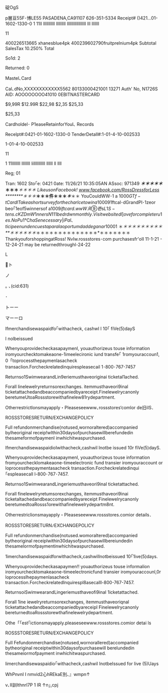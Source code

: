 碇OgS

p層亘55F･博LE55
PASADENA,CA91107
626-351-5334
Receipt# ()421…01-1602-1330-0
1 11ll lllllllllll lllllllll llllllllllllllllll lll lllllll

11

400226513665 xhanesblue4pk
400239602790fruitprelnium4pk
Subtotal
SalesTax 10.250%
Total

So1d: 2

Returned: 0

Mastel､Card

Cal､dNo,XXXXXXXXXXXX5562<T>
80133000421001 13271
Auth' No, N1726S
AID: AOOOOOOOO41010
0EBITNASTERCARD

$9,99R
$12.99R
$22,98
$2,35
$25,33

$25,33

Cardholdel･
P1easeRetainforYoul､ Records

Recelpt#:0421-01-1602-1330-0
TenderDetall#:1-01-4-10-002533

1-01-4-10-002533

11

1 11llllllll llllllll lilllllllllll llllll ll llll

Reg; 01

Tran: 1602
Sto｢e: 0421
0ate: 11/26/21 10:35:05AN
ASsoc: 971349
************＊*＊*＊***＊＊*＊****＊＊***＊**＊**＊*＊
LikeusonFacebook!
www.facebook.com/RossDressforLess
********＊＊*＊***＊******＊**＊件＊＊＊*****＊***＊＊
YouCouldWW･1 a
$1000GTf-tCardl
Takeashortsurveyforthecharlceto
wina$100091ftcal･dGrandPI･1zeor
beo｢1eof5winnersof a$1009ift card.
wwW.R⑨壱sL1S-tens.cKZDm
W1nnersN111 bedrdwnmonthly.
Visitwebsitedl]oveforcompleteru1es.
NoPu1℃haSenecessary|
iPal､ticipeenundencuestapara la
oportumdaddeganar$10001
＊*＊＊＊＊＊＊＊＊＊**＊＊＊＊＊＊*＊＊＊＊＊＊＊＊＊＊＊＊＊＊*＊＊＊＊＊＊＊
ThankyouforshoppingatRoss!
NvIw.rossstores･com
purchasesfr'oII 11-1-21 - 12-24-21 may
be returnedthroughl-24-22

L

ト

ノ

｡ ､(cid:631)

･

トーー

マーーロ

lfmerchandisewaspaidfo｢withacheck, cashwI I
10｢ fiVe(5)dayS

I nolbeissued

Whenyouprovidecheckasapaymenl, youauthorizeus touse
information iromyourchecktomakeaone-1imeelecironic iund
transfe｢ 1romyouraccoun1, 0「toprocessthepaymenlasacheck
transaclion.Forcheckrelatedinquirespleasecail 1･800･767-7457

Returnso1SwimwearandLin9eriemusthaveoriginai ticketal1ached.

Forall linelewelryreturnsorexchanges. itemmusthaveori9inal
ticketattachedandbeaccompaniedbyareceipt.Finelewelrycanonly
beretumeUtoaRossstorewithafinelew81rydepartment.

Otherrestrictlonsmayapply・PIeaseseewww､rossstores‘comlor
de旧iIS．

ROSSSTORESRETURN/EXCHANGEPOLICY

Full refundonmerchandise(notused,wornoraltered)accompanied
bylheoriginal receip!wIthin30daysofpurchasewillberefundedin
thesameformofpaymenl inwhichitwaspurchased.

lfmerchandisewaspaidioIwithacheck,cashwil lnotbe issued
10r fiVe(5)dayS.

Whenyouprovidecheckasapaymenl, youauthorizeus touse
information fromyourchecklomakeaone-timeelectronic fund
transier iromyouraccount or loprocessthepaymentasacheck
transaction.Forcheckrelatedinqui｢espleasecall l-800･767･7457.

Returnso1SwimwearandLingeriemusthaveori9inal ticketattached.

Forall finelewelryretumsorexchanges, itemmusthaveori9inai
ticketaltachedandbeaccompaniedbyareceipt Finelewelrycanonly
beretumedtoaRosss1orewithafinelewelrydepartm8nt.

Otherrestriclionsmayapply・PIeaseseewww.rossstores.comior
details．

ROSSSTORESRETURNﾉEXCHANGEPOLICY

FuII refundonmerchandise(notused.womoraltered)accompanied
bytheoriginal receiplwithin30daysofpurchasewillbereiundedin
thesamelormofpaymentinwhichitwaspurchased.

1imerchandisewaspaidforwithacheck,cashwillnotbeissued
10｢1ive(5)days.

Whenyouprovidecheckasapaymen!! youauthorizeus touse
informalion iromyourchecktomakeaone-timeelectronicfund
transier iromyouraccounl,0r loprocesslhepaymenlasacheck
transaction.ForcheckrelatedInquirespl8asecalll-800-767-7457.

ReturnsoiSwimwearandLingeriemusthaveofi9inal 1icketattached.

Forall 1ine iewelryreturnsorexchanges, itemmusthaveoriqnal
ticketattachedandbeaccompaniedbyareceipI Finelewelrycanonly
bereturnedtoaRossstorewthafinelewelrydepartment.

Othe「「est｢ictionsmayapply.pleaseseewww.rossstores.comior
detai ls

ROSSSTORESRETURN/EXCHANGEPOLICY

FuII Fefundonmerchandise(notused,wornorallered)accompanied
bytheoriginal receiptwithin30daysofpurchasewill berelundedin
thesameiormofpayment inwhichitwaspurchased.

limerchandisewaspaidio｢withacheck,cashwil lnotbeIssued
for live (5)Uays

WhPnvnI I nmvid2心hREkaE別、』wmpn↑

v､Ⅱ訓IthnrI7P 1 IR ↑n｣,cpj

